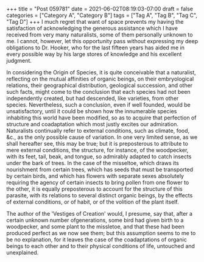 +++
title = "Post 059781"
date = 2021-06-02T08:19:03-07:00
draft = false
categories = ["Category A", "Category B"]
tags = ["Tag A", "Tag B", "Tag C", "Tag D"]
+++
I much regret that want of space prevents my having the satisfaction of acknowledging the generous assistance which I have received from very many naturalists, some of them personally unknown to me. I cannot, however, let this opportunity pass without expressing my deep obligations to Dr. Hooker, who for the last fifteen years has aided me in every possible way by his large stores of knowledge and his excellent judgment.

In considering the Origin of Species, it is quite conceivable that a naturalist, reflecting on the mutual affinities of organic beings, on their embryological relations, their geographical distribution, geological succession, and other such facts, might come to the conclusion that each species had not been independently created, but had descended, like varieties, from other species. Nevertheless, such a conclusion, even if well founded, would be unsatisfactory, until it could be shown how the innumerable species inhabiting this world have been modified, so as to acquire that perfection of structure and coadaptation which most justly excites our admiration. Naturalists continually refer to external conditions, such as climate, food, &c., as the only possible cause of variation. In one very limited sense, as we shall hereafter see, this may be true; but it is preposterous to attribute to mere external conditions, the structure, for instance, of the woodpecker, with its feet, tail, beak, and tongue, so admirably adapted to catch insects under the bark of trees. In the case of the misseltoe, which draws its nourishment from certain trees, which has seeds that must be transported by certain birds, and which has flowers with separate sexes absolutely requiring the agency of certain insects to bring pollen from one flower to the other, it is equally preposterous to account for the structure of this parasite, with its relations to several distinct organic beings, by the effects of external conditions, or of habit, or of the volition of the plant itself.

The author of the 'Vestiges of Creation' would, I presume, say that, after a certain unknown number ofgenerations, some bird had given birth to a woodpecker, and some plant to the missletoe, and that these had been produced perfect as we now see them; but this assumption seems to me to be no explanation, for it leaves the case of the coadaptations of organic beings to each other and to their physical conditions of life, untouched and unexplained.
